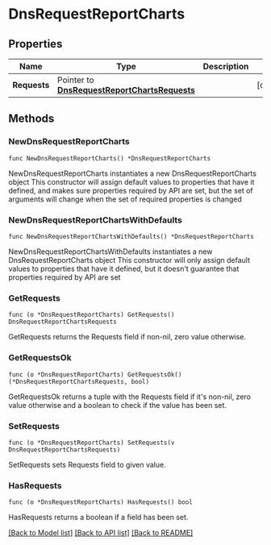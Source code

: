 # DnsRequestReportCharts

## Properties

Name | Type | Description | Notes
------------ | ------------- | ------------- | -------------
**Requests** | Pointer to [**DnsRequestReportChartsRequests**](DnsRequestReportChartsRequests.md) |  | [optional] 

## Methods

### NewDnsRequestReportCharts

`func NewDnsRequestReportCharts() *DnsRequestReportCharts`

NewDnsRequestReportCharts instantiates a new DnsRequestReportCharts object
This constructor will assign default values to properties that have it defined,
and makes sure properties required by API are set, but the set of arguments
will change when the set of required properties is changed

### NewDnsRequestReportChartsWithDefaults

`func NewDnsRequestReportChartsWithDefaults() *DnsRequestReportCharts`

NewDnsRequestReportChartsWithDefaults instantiates a new DnsRequestReportCharts object
This constructor will only assign default values to properties that have it defined,
but it doesn't guarantee that properties required by API are set

### GetRequests

`func (o *DnsRequestReportCharts) GetRequests() DnsRequestReportChartsRequests`

GetRequests returns the Requests field if non-nil, zero value otherwise.

### GetRequestsOk

`func (o *DnsRequestReportCharts) GetRequestsOk() (*DnsRequestReportChartsRequests, bool)`

GetRequestsOk returns a tuple with the Requests field if it's non-nil, zero value otherwise
and a boolean to check if the value has been set.

### SetRequests

`func (o *DnsRequestReportCharts) SetRequests(v DnsRequestReportChartsRequests)`

SetRequests sets Requests field to given value.

### HasRequests

`func (o *DnsRequestReportCharts) HasRequests() bool`

HasRequests returns a boolean if a field has been set.


[[Back to Model list]](../README.md#documentation-for-models) [[Back to API list]](../README.md#documentation-for-api-endpoints) [[Back to README]](../README.md)


